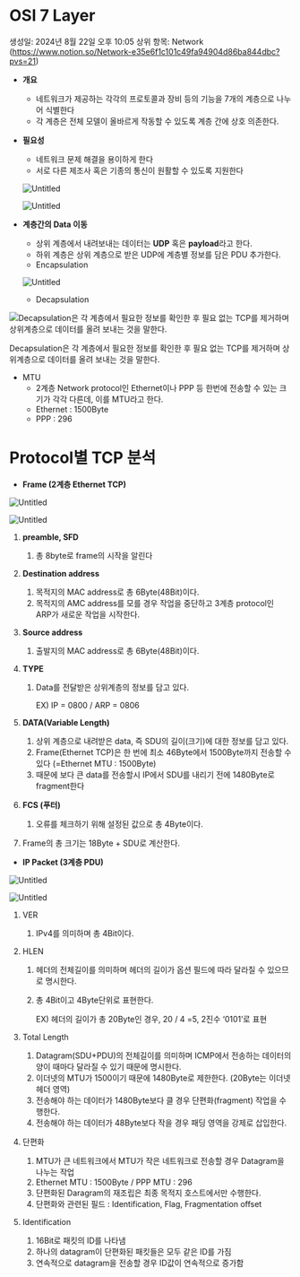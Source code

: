 # OSI 7 Layer

생성일: 2024년 8월 22일 오후 10:05
상위 항목: Network (https://www.notion.so/Network-e35e6f1c101c49fa94904d86ba844dbc?pvs=21)

- **개요**
    - 네트워크가 제공하는 각각의 프로토콜과 장비 등의 기능을 7개의 계층으로 나누어 식별한다
    - 각 계층은 전체 모델이 올바르게 작동할 수 있도록 계층 간에 상호 의존한다.
- **필요성**
    - 네트워크 문제 해결을 용이하게 한다
    - 서로 다른 제조사 혹은 기종의 통신이 원활할 수 있도록 지원한다
    
    ![Untitled](OSI%207%20Layer%2007590a174a5f424dbd4a672e2e50236d/Untitled.png)
    
    ![Untitled](OSI%207%20Layer%2007590a174a5f424dbd4a672e2e50236d/Untitled%201.png)
    
- **계층간의 Data 이동**
    - 상위 계층에서 내려보내는 데이터는 **UDP** 혹은 **payload**라고 한다.
    - 하위 계층은 상위 계층으로 받은 UDP에 계층별 정보를 담은 PDU 추가한다.
    - Encapsulation
    
    ![Untitled](OSI%207%20Layer%2007590a174a5f424dbd4a672e2e50236d/Untitled%202.png)
    
    - Decapsulation

![Decapsulation은 각 계층에서 필요한 정보를 확인한 후 필요 없는 TCP를 제거하며 상위계층으로 데이터를 올려 보내는 것을 말한다.](OSI%207%20Layer%2007590a174a5f424dbd4a672e2e50236d/Untitled%203.png)

Decapsulation은 각 계층에서 필요한 정보를 확인한 후 필요 없는 TCP를 제거하며 상위계층으로 데이터를 올려 보내는 것을 말한다.

- MTU
    - 2계층 Network protocol인 Ethernet이나 PPP 등 한번에 전송할 수 있는 크기가 각각 다른데, 이를 MTU라고 한다.
    - Ethernet : 1500Byte
    - PPP : 296

# Protocol별 TCP 분석

- **Frame (2계층 Ethernet TCP)**

![Untitled](OSI%207%20Layer%2007590a174a5f424dbd4a672e2e50236d/Untitled%204.png)

![Untitled](OSI%207%20Layer%2007590a174a5f424dbd4a672e2e50236d/Untitled%205.png)

1. **preamble, SFD**
    1. 총 8byte로 frame의 시작을 알린다
2. **Destination address**
    1. 목적지의 MAC address로 총 6Byte(48Bit)이다.
    2. 목적지의 AMC address를 모를 경우 작업을 중단하고 3계층 protocol인 ARP가 새로운 작업을 시작한다.
3. **Source address**
    1. 출발지의 MAC address로 총 6Byte(48Bit)이다.
4. **TYPE**
    1. Data를 전달받은 상위계층의 정보를 담고 있다.
        
        EX) IP = 0800 / ARP = 0806
        
5. **DATA(Variable Length)**
    1. 상위 계층으로 내려받은 data, 즉 SDU의 길이(크기)에 대한 정보를 담고 있다.
    2. Frame(Ethernet TCP)은 한 번에 최소 46Byte에서 1500Byte까지 전송할 수 있다 (=Ethernet MTU : 1500Byte)
    3. 때문에 보다 큰 data를 전송할시 IP에서 SDU를 내리기 전에 1480Byte로 fragment한다 
6. **FCS (푸터)**
    1. 오류를 체크하기 위해 설정된 값으로 총 4Byte이다.
7. Frame의 총 크기는 18Byte + SDU로 계산한다.
- **IP Packet (3계층 PDU)**

![Untitled](OSI%207%20Layer%2007590a174a5f424dbd4a672e2e50236d/Untitled%206.png)

![Untitled](OSI%207%20Layer%2007590a174a5f424dbd4a672e2e50236d/Untitled%207.png)

1. VER
    1. IPv4를 의미하며 총 4Bit이다.
2. HLEN
    1. 헤더의 전체길이를 의미하며 헤더의 길이가 옵션 필드에 따라 달라질 수 있으므로 명시한다.
    2. 총 4Bit이고 4Byte단위로 표현한다.
        
        EX) 헤더의 길이가 총 20Byte인 경우, 20 / 4 =5, 2진수 ‘0101’로 표현
        
3. Total Length
    1. Datagram(SDU+PDU)의 전체길이를 의미하며 ICMP에서 전송하는 데이터의 양이 때마다 달라질 수 있기 때문에 명시한다.
    2. 이더넷의 MTU가 1500이기 때문에 1480Byte로 제한한다. (20Byte는 이더넷 헤더 영역)
    3. 전송해야 하는 데이터가 1480Byte보다 클 경우 단편화(fragment) 작업을 수행한다.
    4. 전송해야 하는 데이터가 48Byte보다 작을 경우 패딩 영역을 강제로 삽입한다.
4. 단편화
    1. MTU가 큰 네트워크에서 MTU가 작은 네트워크로 전송할 경우 Datagram을 나누는 작업
    2. Ethernet MTU : 1500Byte / PPP MTU : 296
    3. 단편화된 Daragram의 재조립은 최종 목적지 호스트에서만 수행한다.
    4. 단편화와 관련된 필드 : Identification, Flag, Fragmentation offset
5. Identification
    1. 16Bit로 패킷의 ID를 나타냄
    2. 하나의 datagram이 단편화된 패킷들은 모두 같은 ID를 가짐
    3. 연속적으로 datagram을 전송할 경우 ID값이 연속적으로 증가함

